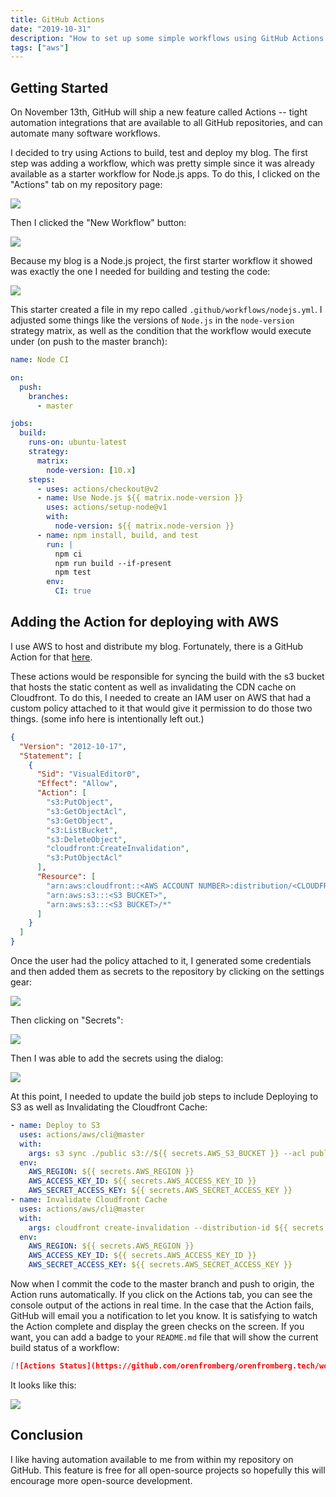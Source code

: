 ```yaml
---
title: GitHub Actions
date: "2019-10-31"
description: "How to set up some simple workflows using GitHub Actions to build, test, and deploy a blog to AWS S3 and Cloudfront."
tags: ["aws"]
---
```


## Getting Started

On November 13th, GitHub will ship a new feature called Actions -- tight automation integrations that are available to all GitHub repositories, and
can automate many software workflows.

I decided to try using Actions to build, test and deploy my blog. The
first step was adding a workflow, which was pretty simple since it was already
available as a starter workflow for Node.js apps. To do this, I clicked on the
"Actions" tab on my repository page:

![](2019-10-31-23-05-47.png)

Then I clicked the "New Workflow" button:

![](2019-10-31-23-09-09.png)

Because my blog is a Node.js project, the first starter workflow it showed was
exactly the one I needed for building and testing the code:

![](2019-10-31-23-08-12.png)

This starter created a file in my repo called `.github/workflows/nodejs.yml`. I
adjusted some things like the versions of `Node.js` in the `node-version`
strategy matrix, as well as the condition that the workflow would execute under (on push to the master branch):

```yaml
name: Node CI

on:
  push:
    branches:
      - master

jobs:
  build:
    runs-on: ubuntu-latest
    strategy:
      matrix:
        node-version: [10.x]
    steps:
      - uses: actions/checkout@v2
      - name: Use Node.js ${{ matrix.node-version }}
        uses: actions/setup-node@v1
        with:
          node-version: ${{ matrix.node-version }}
      - name: npm install, build, and test
        run: |
          npm ci
          npm run build --if-present
          npm test
        env:
          CI: true
```

## Adding the Action for deploying with AWS

I use AWS to host and distribute my blog. Fortunately, there is a GitHub Action for that [here](https://github.com/actions/aws/).

These actions would be responsible for syncing the build with the s3 bucket that hosts the static content as well as invalidating the CDN cache on Cloudfront. To do this, I needed to create an IAM user on AWS that had a custom policy attached to it that would give it permission to do those two things. (some info here is intentionally left out.)

```json
{
  "Version": "2012-10-17",
  "Statement": [
    {
      "Sid": "VisualEditor0",
      "Effect": "Allow",
      "Action": [
        "s3:PutObject",
        "s3:GetObjectAcl",
        "s3:GetObject",
        "s3:ListBucket",
        "s3:DeleteObject",
        "cloudfront:CreateInvalidation",
        "s3:PutObjectAcl"
      ],
      "Resource": [
        "arn:aws:cloudfront::<AWS ACCOUNT NUMBER>:distribution/<CLOUDFRONT DISTRIBUTION ID>",
        "arn:aws:s3:::<S3 BUCKET>",
        "arn:aws:s3:::<S3 BUCKET>/*"
      ]
    }
  ]
}
```

Once the user had the policy attached to it, I generated some credentials and then added them as secrets to the repository by clicking on the settings gear:

![](2019-10-31-23-34-21.png)

Then clicking on "Secrets":

![](2019-10-31-23-35-50.png)

Then I was able to add the secrets using the dialog:

![](2019-10-31-23-37-48.png)

At this point, I needed to update the build job steps to include Deploying to S3 as well as Invalidating the Cloudfront Cache:

```yaml
- name: Deploy to S3
  uses: actions/aws/cli@master
  with:
    args: s3 sync ./public s3://${{ secrets.AWS_S3_BUCKET }} --acl public-read --follow-symlinks --delete
  env:
    AWS_REGION: ${{ secrets.AWS_REGION }}
    AWS_ACCESS_KEY_ID: ${{ secrets.AWS_ACCESS_KEY_ID }}
    AWS_SECRET_ACCESS_KEY: ${{ secrets.AWS_SECRET_ACCESS_KEY }}
- name: Invalidate Cloudfront Cache
  uses: actions/aws/cli@master
  with:
    args: cloudfront create-invalidation --distribution-id ${{ secrets.CDN_DISTRIBUTION_ID }} --paths \"/*\"
  env:
    AWS_REGION: ${{ secrets.AWS_REGION }}
    AWS_ACCESS_KEY_ID: ${{ secrets.AWS_ACCESS_KEY_ID }}
    AWS_SECRET_ACCESS_KEY: ${{ secrets.AWS_SECRET_ACCESS_KEY }}
```

Now when I commit the code to the master branch and push to origin, the Action runs automatically. If you click on the Actions tab, you can see the console output of the actions in real time. In the case that the Action fails, GitHub will email you a notification to let you know. It is satisfying to watch the Action complete and display the green checks on the screen. If you want, you can add a badge to your `README.md` file that will show the current build status of a workflow:

```markdown
[![Actions Status](https://github.com/orenfromberg/orenfromberg.tech/workflows/Node%20CI/badge.svg)](https://github.com/orenfromberg/orenfromberg.tech/actions)
```

It looks like this:

![](2019-11-01-09-30-13.png)

## Conclusion

I like having automation available to me from within my repository on GitHub. This feature is free for all open-source projects so hopefully this will encourage more open-source development.

